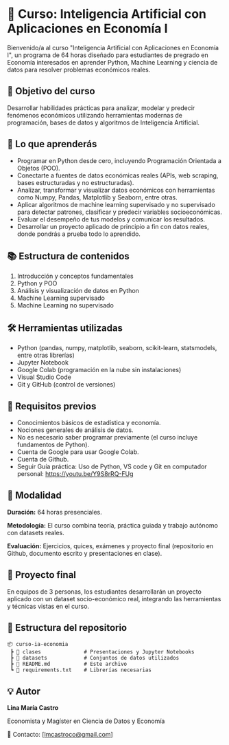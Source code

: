 # 🤖 Curso: Inteligencia Artificial con Aplicaciones en Economía I

Bienvenido/a al curso "Inteligencia Artificial con Aplicaciones en Economía I", un programa de 64 horas diseñado para estudiantes de pregrado en Economía interesados en aprender Python, Machine Learning y ciencia de datos para resolver problemas económicos reales.

## 🎯 Objetivo del curso

Desarrollar habilidades prácticas para analizar, modelar y predecir fenómenos económicos utilizando herramientas modernas de programación, bases de datos y algoritmos de Inteligencia Artificial.

## 🚀 Lo que aprenderás

- Programar en Python desde cero, incluyendo Programación Orientada a Objetos (POO).
- Conectarte a fuentes de datos económicas reales (APIs, web scraping, bases estructuradas y no estructuradas).
- Analizar, transformar y visualizar datos económicos con herramientas como Numpy, Pandas, Matplotlib y Seaborn, entre otras.
- Aplicar algoritmos de machine learning supervisado y no supervisado para detectar patrones, clasificar y predecir variables socioeconómicas.
- Evaluar el desempeño de tus modelos y comunicar los resultados.
- Desarrollar un proyecto aplicado de principio a fin con datos reales, donde pondrás a prueba todo lo aprendido.

## 📚 Estructura de contenidos

1. Introducción y conceptos fundamentales
2. Python y POO
3. Análisis y visualización de datos en Python
4. Machine Learning supervisado
5. Machine Learning no supervisado

## 🛠 Herramientas utilizadas

- Python (pandas, numpy, matplotlib, seaborn, scikit-learn, statsmodels, entre otras librerías)
- Jupyter Notebook 
- Google Colab (programación en la nube sin instalaciones)
- Visual Studio Code
- Git y GitHub (control de versiones)

## 📌 Requisitos previos

- Conocimientos básicos de estadística y economía.
- Nociones generales de análisis de datos.
- No es necesario saber programar previamente (el curso incluye fundamentos de Python).
- Cuenta de Google para usar Google Colab.
- Cuenta de Github.
- Seguir Guía práctica: Uso de Python, VS code y Git en computador personal: https://youtu.be/Y9S8rRQ-FUg

## 📅 Modalidad

**Duración:** 64 horas presenciales.

**Metodología:** El curso combina teoría, práctica guiada y trabajo autónomo con datasets reales.

**Evaluación:** Ejercicios, quices, exámenes y proyecto final (repositorio en Github, documento escrito y presentaciones en clase).

## 🧠 Proyecto final

En equipos de 3 personas, los estudiantes desarrollarán un proyecto aplicado con un dataset socio-económico real, integrando las herramientas y técnicas vistas en el curso.

## 📂 Estructura del repositorio
```
📦 curso-ia-economia
 ┣ 📂 clases              # Presentaciones y Jupyter Notebooks
 ┣ 📂 datasets            # Conjuntos de datos utilizados
 ┣ 📄 README.md           # Este archivo
 ┗ 📄 requirements.txt    # Librerías necesarias
```

## 💡 Autor

**Lina María Castro**

Economista y Magíster en Ciencia de Datos y Economía

📧 Contacto: [lmcastroco@gmail.com]